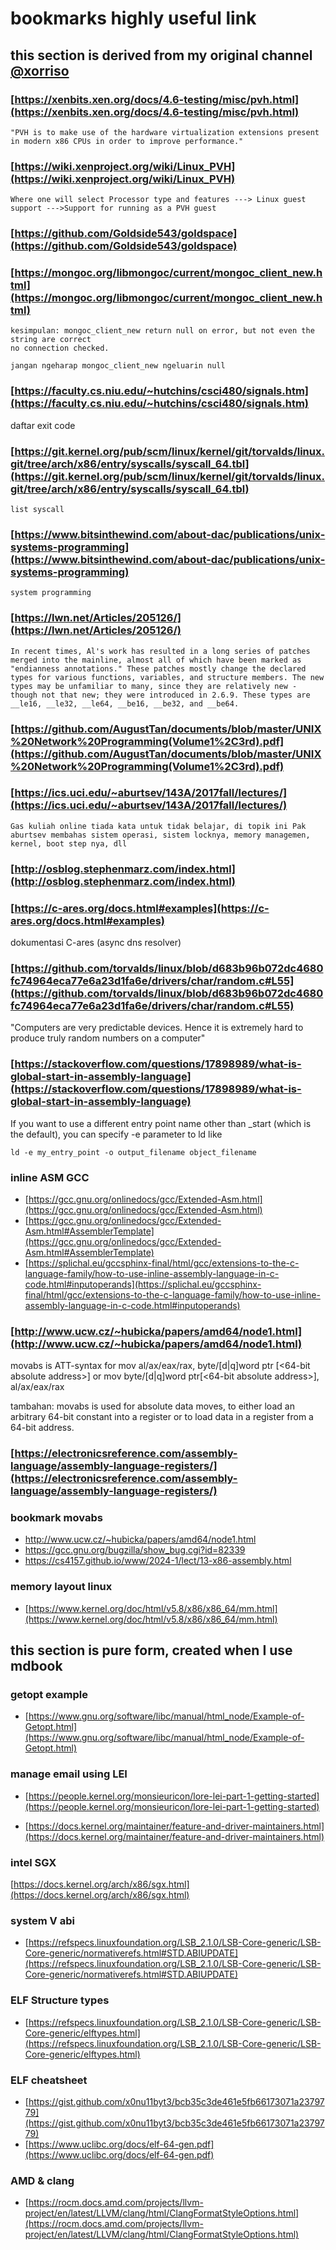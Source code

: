 # bookmarks highly useful link

## this section is derived from my original channel [@xorriso](https://t.me/xorriso)

###  [https://xenbits.xen.org/docs/4.6-testing/misc/pvh.html](https://xenbits.xen.org/docs/4.6-testing/misc/pvh.html)

`
"PVH is to make use of the hardware virtualization extensions present in modern x86 CPUs in order to improve performance."
`

### [https://wiki.xenproject.org/wiki/Linux_PVH](https://wiki.xenproject.org/wiki/Linux_PVH)
`Where one will select Processor type and features ---> Linux guest support --->Support for running as a PVH guest`

### [https://github.com/Goldside543/goldspace](https://github.com/Goldside543/goldspace)

### [https://mongoc.org/libmongoc/current/mongoc_client_new.html](https://mongoc.org/libmongoc/current/mongoc_client_new.html)

```
kesimpulan: mongoc_client_new return null on error, but not even the string are correct
no connection checked.

jangan ngeharap mongoc_client_new ngeluarin null
```

### [https://faculty.cs.niu.edu/~hutchins/csci480/signals.htm](https://faculty.cs.niu.edu/~hutchins/csci480/signals.htm)
daftar exit code

### [https://git.kernel.org/pub/scm/linux/kernel/git/torvalds/linux.git/tree/arch/x86/entry/syscalls/syscall_64.tbl](https://git.kernel.org/pub/scm/linux/kernel/git/torvalds/linux.git/tree/arch/x86/entry/syscalls/syscall_64.tbl)

`list syscall`

### [https://www.bitsinthewind.com/about-dac/publications/unix-systems-programming](https://www.bitsinthewind.com/about-dac/publications/unix-systems-programming)
`system programming`

### [https://lwn.net/Articles/205126/](https://lwn.net/Articles/205126/)
`In recent times, Al's work has resulted in a long series of patches merged into the mainline, almost all of which have been marked as "endianness annotations." These patches mostly change the declared types for various functions, variables, and structure members. The new types may be unfamiliar to many, since they are relatively new - though not that new; they were introduced in 2.6.9. These types are __le16, __le32, __le64, __be16, __be32, and __be64. `

### [https://github.com/AugustTan/documents/blob/master/UNIX%20Network%20Programming(Volume1%2C3rd).pdf](https://github.com/AugustTan/documents/blob/master/UNIX%20Network%20Programming(Volume1%2C3rd).pdf)

### [https://ics.uci.edu/~aburtsev/143A/2017fall/lectures/](https://ics.uci.edu/~aburtsev/143A/2017fall/lectures/)
`Gas kuliah online
tiada kata untuk tidak belajar, di topik ini Pak aburtsev membahas sistem operasi, sistem locknya, memory managemen, kernel, boot step nya, dll`

### [http://osblog.stephenmarz.com/index.html](http://osblog.stephenmarz.com/index.html)

### [https://c-ares.org/docs.html#examples](https://c-ares.org/docs.html#examples)
dokumentasi C-ares (async dns resolver)

### [https://github.com/torvalds/linux/blob/d683b96b072dc4680fc74964eca77e6a23d1fa6e/drivers/char/random.c#L55](https://github.com/torvalds/linux/blob/d683b96b072dc4680fc74964eca77e6a23d1fa6e/drivers/char/random.c#L55)
"Computers are very predictable devices.  Hence it is extremely hard to produce truly random numbers on a computer"

### [https://stackoverflow.com/questions/17898989/what-is-global-start-in-assembly-language](https://stackoverflow.com/questions/17898989/what-is-global-start-in-assembly-language)

If you want to use a different entry point name other than _start (which is the default), you can specify -e parameter to ld like

`ld -e my_entry_point -o output_filename object_filename`

### inline ASM GCC
- [https://gcc.gnu.org/onlinedocs/gcc/Extended-Asm.html](https://gcc.gnu.org/onlinedocs/gcc/Extended-Asm.html)
- [https://gcc.gnu.org/onlinedocs/gcc/Extended-Asm.html#AssemblerTemplate](https://gcc.gnu.org/onlinedocs/gcc/Extended-Asm.html#AssemblerTemplate)
- [https://splichal.eu/gccsphinx-final/html/gcc/extensions-to-the-c-language-family/how-to-use-inline-assembly-language-in-c-code.html#inputoperands](https://splichal.eu/gccsphinx-final/html/gcc/extensions-to-the-c-language-family/how-to-use-inline-assembly-language-in-c-code.html#inputoperands)

### [http://www.ucw.cz/~hubicka/papers/amd64/node1.html](http://www.ucw.cz/~hubicka/papers/amd64/node1.html)

movabs is ATT-syntax for mov al/ax/eax/rax, byte/[d|q]word ptr [<64-bit absolute address>] or mov byte/[d|q]word ptr[<64-bit absolute address>], al/ax/eax/rax

tambahan:
movabs is used for absolute data moves, to either load an arbitrary 64-bit constant into a register or to load data in a register from a 64-bit address.


### [https://electronicsreference.com/assembly-language/assembly-language-registers/](https://electronicsreference.com/assembly-language/assembly-language-registers/)

### bookmark movabs 
- http://www.ucw.cz/~hubicka/papers/amd64/node1.html
- https://gcc.gnu.org/bugzilla/show_bug.cgi?id=82339
- https://cs4157.github.io/www/2024-1/lect/13-x86-assembly.html


### memory layout linux
- [https://www.kernel.org/doc/html/v5.8/x86/x86_64/mm.html](https://www.kernel.org/doc/html/v5.8/x86/x86_64/mm.html)

## this section is pure form, created when I use mdbook

### getopt example
- [https://www.gnu.org/software/libc/manual/html_node/Example-of-Getopt.html](https://www.gnu.org/software/libc/manual/html_node/Example-of-Getopt.html)

### manage email using LEI
- [https://people.kernel.org/monsieuricon/lore-lei-part-1-getting-started](https://people.kernel.org/monsieuricon/lore-lei-part-1-getting-started)

- [https://docs.kernel.org/maintainer/feature-and-driver-maintainers.html](https://docs.kernel.org/maintainer/feature-and-driver-maintainers.html)

### intel SGX
[https://docs.kernel.org/arch/x86/sgx.html](https://docs.kernel.org/arch/x86/sgx.html)

### system V abi
- [https://refspecs.linuxfoundation.org/LSB_2.1.0/LSB-Core-generic/LSB-Core-generic/normativerefs.html#STD.ABIUPDATE](https://refspecs.linuxfoundation.org/LSB_2.1.0/LSB-Core-generic/LSB-Core-generic/normativerefs.html#STD.ABIUPDATE)

### ELF Structure types
- [https://refspecs.linuxfoundation.org/LSB_2.1.0/LSB-Core-generic/LSB-Core-generic/elftypes.html](https://refspecs.linuxfoundation.org/LSB_2.1.0/LSB-Core-generic/LSB-Core-generic/elftypes.html)

### ELF cheatsheet
- [https://gist.github.com/x0nu11byt3/bcb35c3de461e5fb66173071a2379779](https://gist.github.com/x0nu11byt3/bcb35c3de461e5fb66173071a2379779)
- [https://www.uclibc.org/docs/elf-64-gen.pdf](https://www.uclibc.org/docs/elf-64-gen.pdf)

### AMD & clang
- [https://rocm.docs.amd.com/projects/llvm-project/en/latest/LLVM/clang/html/ClangFormatStyleOptions.html](https://rocm.docs.amd.com/projects/llvm-project/en/latest/LLVM/clang/html/ClangFormatStyleOptions.html)
